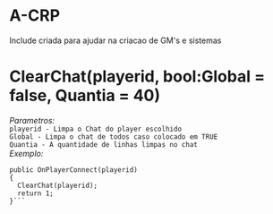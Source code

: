 # A-CRP

Include criada para ajudar na criacao de GM's e sistemas

# ClearChat(playerid, bool:Global = false, Quantia = 40)
*Parametros:*\
`playerid - Limpa o Chat do player escolhido`\
`Global - Limpa o chat de todos caso colocado em TRUE`\
`Quantia - A quantidade de linhas limpas no chat`\
*Exemplo:*
```
public OnPlayerConnect(playerid)
{
  ClearChat(playerid);
  return 1;
}```
